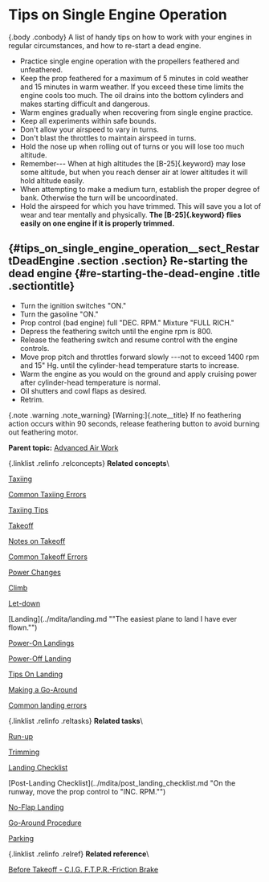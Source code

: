 
Tips on Single Engine Operation
===============================

 {.body .conbody}
A list of handy tips on how to work with your engines in regular
circumstances, and how to re-start a dead engine.

-   Practice single engine operation with the propellers feathered and
    unfeathered.
-   Keep the prop feathered for a maximum of 5 minutes in cold weather
    and 15 minutes in warm weather. If you exceed these time limits the
    engine cools too much. The oil drains into the bottom cylinders and
    makes starting difficult and dangerous.
-   Warm engines gradually when recovering from single engine practice.
-   Keep all experiments within safe bounds.
-   Don\'t allow your airspeed to vary in turns.
-   Don\'t blast the throttles to maintain airspeed in turns.
-   Hold the nose up when rolling out of turns or you will lose too much
    altitude.
-   Remember--- When at high altitudes the [B-25]{.keyword} may lose
    some altitude, but when you reach denser air at lower altitudes it
    will hold altitude easily.
-   When attempting to make a medium turn, establish the proper degree
    of bank. Otherwise the turn will be uncoordinated.
-   Hold the airspeed for which you have trimmed. This will save you a
    lot of wear and tear mentally and physically. **The [B-25]{.keyword}
    flies easily on one engine if it is properly trimmed.**

 {#tips_on_single_engine_operation__sect_RestartDeadEngine .section .section}
Re-starting the dead engine {#re-starting-the-dead-engine .title .sectiontitle}
---------------------------

-   Turn the ignition switches \"ON.\"
-   Turn the gasoline \"ON.\"
-   Prop control (bad engine) full \"DEC. RPM.\" Mixture \"FULL RICH.\"
-   Depress the feathering switch until the engine rpm is 800.
-   Release the feathering switch and resume control with the engine
    controls.
-   Move prop pitch and throttles forward slowly ---not to exceed 1400
    rpm and 15\" Hg. until the cylinder-head temperature starts to
    increase.
-   Warm the engine as you would on the ground and apply cruising power
    after cylinder-head temperature is normal.
-   Oil shutters and cowl flaps as desired.
-   Retrim.

 {.note .warning .note_warning}
[Warning:]{.note__title} If no feathering action occurs within 90
seconds, release feathering button to avoid burning out feathering
motor.






**Parent topic:** [Advanced Air
Work](../mdita/advanced_air_work.md "Many of the maneuvers described here are prohibited in this airplane. However, knowing the reactions of the airplane to these maneuvers is important.")



 {.linklist .relinfo .relconcepts}
**Related concepts**\

<div>

[Taxiing](../mdita/taxiing.md "Taxiing the B-25, with its tricycle landing gear, may seem strange after handling the conventional type.")

</div>

<div>

[Common Taxiing
Errors](../mdita/common_taxiing_errors.md "A short list of what not to do when taxiing.")

</div>

<div>

[Taxiing
Tips](../mdita/taxiing_tips.md "A short list of useful tips to know when taxiing.")

</div>

<div>

[Takeoff](../mdita/takeoff.md "Takeoff in the B-25 with its tricycle gear, varies from that with conventional gear only during the initial part of the roll. You will find it much easier.")

</div>

<div>

[Notes on
Takeoff](../mdita/notes_on_takeoff.md "Do not dive the airplane after lifting it at the end of the takeoff run. When you level out to pick up CSE speed after takeoff release the stick pressure as the speed picks up.")

</div>

<div>

[Common Takeoff
Errors](../mdita/common_takeoff_errors.md "A list of common errors that are made during takeoff.")

</div>

<div>

[Power
Changes](../mdita/power_changes.md "What to know about expected engine performance when throttling up.")

</div>

<div>

[Climb](../mdita/climb.md "Making your B-25 climb properly without straining your arms or your airplane.")

</div>

<div>

[Let-down](../mdita/let_down.md "A let-down is a simple procedure either in instrument or contact flight.")

</div>

<div>

[Landing](../mdita/landing.md ""The easiest plane to land I have ever flown."")

</div>

<div>

[Power-On
Landings](../mdita/power_on_landings.md "Before turning onto the base leg, one landing is much like another. The variations in procedure start as you leave the downwind leg.")

</div>

<div>

[Power-Off
Landing](../mdita/power_off_landing.md "The B-25 is too large and heavy to practice the prescribed forced-landing procedures used in lighter planes.")

</div>

<div>

[Tips On
Landing](../mdita/tips_on_landing.md "A list of things to know that will make your landings easier on you and on the B-25.")

</div>

<div>

[Making a
Go-Around](../mdita/making_a_go_around.md "There is a common reluctance among pilots to go around. They feel it implies a lack of ability to meet an unusual situation.")

</div>

<div>

[Common landing errors](../mdita/common_landing_errors.md)

</div>


 {.linklist .relinfo .reltasks}
**Related tasks**\

<div>

[Run-up](../mdita/run_up.md "The process for doing a run-up prior to takeoff.")

</div>

<div>

[Trimming](../mdita/trimming.md "When properly trimmed the B-25 flies with an ease that belies its weight and size.")

</div>

<div>

[Landing
Checklist](../mdita/landing_checklist.md "On any landing, enter traffic as instructed by field regulations or as instructed by the control tower.")

</div>

<div>

[Post-Landing
Checklist](../mdita/post_landing_checklist.md "On the runway, move the prop control to "INC. RPM."")

</div>

<div>

[No-Flap
Landing](../mdita/no_flap_landing.md "Occasionally both in combat and normal operations your plane may be damaged to the extent that flaps cannot be lowered for landing.")

</div>

<div>

[Go-Around
Procedure](../mdita/go_around_procedure.md "Don't hesitate to go around. Any doubt that the plane is under perfect control is sufficient cause to go around. If you have made a poor approach and know that the landing will be too long, or too rough— go around.")

</div>

<div>

[Parking](../mdita/parking.md "When you park your plane after a flight, just remember that the Colonel may make the next flight in that particular airplane.")

</div>


 {.linklist .relinfo .relref}
**Related reference**\

<div>

[Before Takeoff - C.I.G. F.T.P.R.-Friction
Brake](../mdita/before_takeoff_c.i.g.f.t.p.r._friction_brake.md "Checklist to ensure that your Controls move freely, Instruments function, proper Gas settings, then to check Flaps, Trim, Props are set for take-off, and then Run up the engine before removing the friction brake.")

</div>


